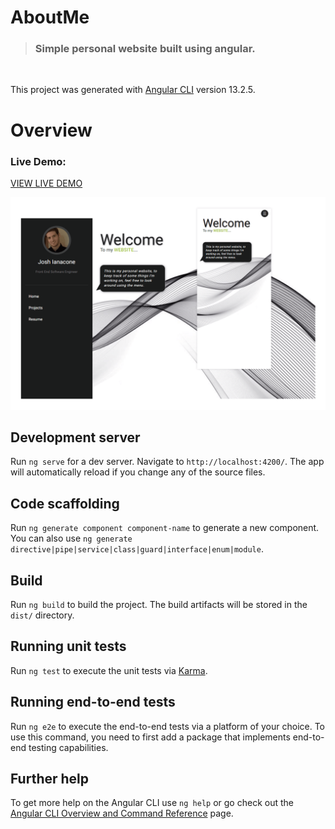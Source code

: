 # AboutMe

> ### Simple personal website built using angular.

<br>

This project was generated with [Angular CLI](https://github.com/angular/angular-cli) version 13.2.5.

# Overview

### **Live Demo**:

<a href="https://ianacodev.github.io/about-me" target="_blank">VIEW LIVE DEMO</a>

<img src="./src/assets/images/website-promo-min.png">

## Development server

Run `ng serve` for a dev server. Navigate to `http://localhost:4200/`. The app will automatically reload if you change any of the source files.

## Code scaffolding

Run `ng generate component component-name` to generate a new component. You can also use `ng generate directive|pipe|service|class|guard|interface|enum|module`.

## Build

Run `ng build` to build the project. The build artifacts will be stored in the `dist/` directory.

## Running unit tests

Run `ng test` to execute the unit tests via [Karma](https://karma-runner.github.io).

## Running end-to-end tests

Run `ng e2e` to execute the end-to-end tests via a platform of your choice. To use this command, you need to first add a package that implements end-to-end testing capabilities.

## Further help

To get more help on the Angular CLI use `ng help` or go check out the [Angular CLI Overview and Command Reference](https://angular.io/cli) page.
